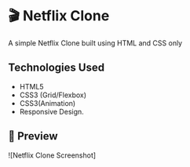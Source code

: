# 🎬 Netflix Clone  

A simple Netflix Clone built using  HTML and CSS only 

## Technologies Used
- HTML5
- CSS3 (Grid/Flexbox)
- CSS3(Animation)
- Responsive Design.

## 📸 Preview  

![Netflix Clone Screenshot] 
  


